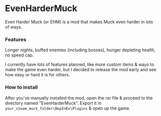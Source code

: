 # EvenHarderMuck
Even Harder Muck (or EHM) is a mod that makes Muck even harder in lots of ways.

### Features
Longer nights, buffed enemies (including bosses), hunger depleting health, no speed cap.

I currently have lots of features planned, like more custom items & ways to make the game even harder, but I decided to release the mod early and see how easy or hard it is for others.

### How to install
After you've manually installed the mod, open the rar file & proceed to the directory named "EvenHarderMuck". Export it in ``your_steam_muck_folder\BepInEx\Plugins`` & open up the game.
